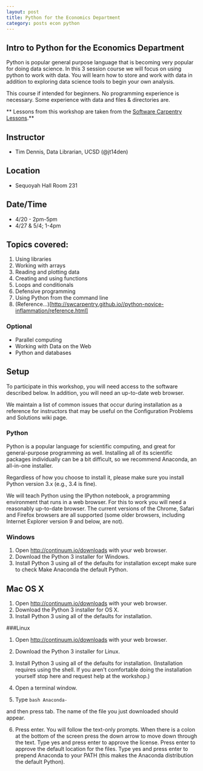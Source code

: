 ```yaml
---
layout: post
title: Python for the Economics Department
category: posts econ python
---
```


## Intro to Python for the Economics Department

Python is popular general purpose language that is becoming very popular for doing data science. In this 3 session course we will focus on using python to work with data. You will learn how to store and work with data in addition to exploring data science tools to begin your own analysis.  

This course if intended for beginners. No programming experience is necessary. Some experience with data and files & directories are.

** Lessons from this workshop are taken from the [Software Carpentry Lessons](http://software-carpentry.org/lessons/).**

## Instructor

* Tim Dennis, Data Librarian, UCSD (@jt14den)

## Location 

* Sequoyah Hall Room 231

## Date/Time

* 4/20 - 2pm-5pm 
* 4/27 & 5/4; 1-4pm

## Topics covered:

1. Using libraries
1. Working with arrays
1. Reading and plotting data
1. Creating and using functions
1. Loops and conditionals
1. Defensive programming
1. Using Python from the command line
1. (Reference...)[http://swcarpentry.github.io//python-novice-inflammation/reference.html]

### Optional 

* Parallel computing
* Working with Data on the Web
* Python and databases

## Setup

To participate in this workshop, you will need access to the software described below. In addition, you will need an up-to-date web browser.

We maintain a list of common issues that occur during installation as a reference for instructors that may be useful on the Configuration Problems and Solutions wiki page.


### Python

Python is a popular language for scientific computing, and great for general-purpose programming as well. Installing all of its scientific packages individually can be a bit difficult, so we recommend Anaconda, an all-in-one installer.

Regardless of how you choose to install it, please make sure you install Python version 3.x (e.g., 3.4 is fine).

We will teach Python using the IPython notebook, a programming environment that runs in a web browser. For this to work you will need a reasonably up-to-date browser. The current versions of the Chrome, Safari and Firefox browsers are all supported (some older browsers, including Internet Explorer version 9 and below, are not).

### Windows

1. Open http://continuum.io/downloads with your web browser.
2. Download the Python 3 installer for Windows.
3. Install Python 3 using all of the defaults for installation except make sure to check Make Anaconda the default Python.

## Mac OS X

1. Open http://continuum.io/downloads with your web browser.
2. Download the Python 3 installer for OS X.
3. Install Python 3 using all of the defaults for installation.

###Linux

1. Open http://continuum.io/downloads with your web browser.
2. Download the Python 3 installer for Linux.
3. Install Python 3 using all of the defaults for installation. (Installation requires using the shell. If you aren't comfortable doing the installation yourself stop here and request help at the workshop.)
4. Open a terminal window.

5. Type
`bash Anaconda-`

and then press tab. The name of the file you just downloaded should appear.

6. Press enter. You will follow the text-only prompts. When there is a colon at the bottom of the screen press the down arrow to move down through the text. Type yes and press enter to approve the license. Press enter to approve the default location for the files. Type yes and press enter to prepend Anaconda to your PATH (this makes the Anaconda distribution the default Python).


